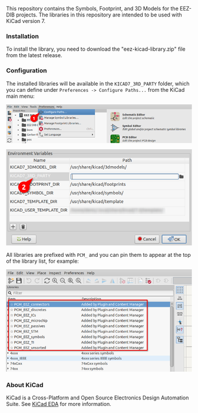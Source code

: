 This repository contains the Symbols, Footprint, and 3D Models for the EEZ-DIB projects.
The libraries in this repository are intended to be used with KiCad version 7.

### Installation

To install the library, you need to download the "eez-kicad-library.zip" file from the latest release.


### Configuration

The installed libraries will be available in the `KICAD7_3RD_PARTY` folder, which you can define under `Preferences -> Configure Paths...` from the KiCad main menu:

![path config1](images/path_config1.png)

![path config2](images/path_config2.png)

All libraries are prefixed with `PCM_` and you can pin them to appear at the top of the library list, for example:

![libs](images/pined_symbol_libs.png)


### About KiCad

KiCad is a Cross-Platform and Open Source Electronics Design Automation Suite. See [KiCad EDA](https://kicad.org/) for more information.
